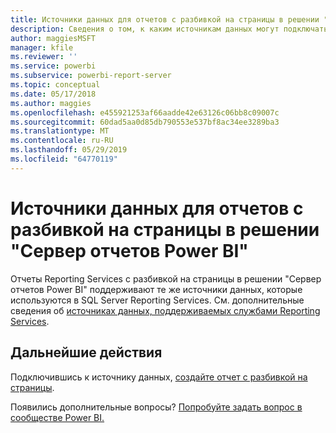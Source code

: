 ```yaml
---
title: Источники данных для отчетов с разбивкой на страницы в решении "Сервер отчетов Power BI"
description: Сведения о том, к каким источникам данных могут подключаться отчеты с разбивкой на страницы (RDL) в решении "Сервер отчетов Power BI".
author: maggiesMSFT
manager: kfile
ms.reviewer: ''
ms.service: powerbi
ms.subservice: powerbi-report-server
ms.topic: conceptual
ms.date: 05/17/2018
ms.author: maggies
ms.openlocfilehash: e455921253af66aadde42e63126c06bb8c09007c
ms.sourcegitcommit: 60dad5aa0d85db790553e537bf8ac34ee3289ba3
ms.translationtype: MT
ms.contentlocale: ru-RU
ms.lasthandoff: 05/29/2019
ms.locfileid: "64770119"
---
```

# <a name="paginated-report-data-sources--in-power-bi-report-server"></a>Источники данных для отчетов с разбивкой на страницы в решении "Сервер отчетов Power BI"
Отчеты Reporting Services с разбивкой на страницы в решении "Сервер отчетов Power BI" поддерживают те же источники данных, которые используются в SQL Server Reporting Services. См. дополнительные сведения об [источниках данных, поддерживаемых службами Reporting Services](https://docs.microsoft.com/sql/reporting-services/report-data/data-sources-supported-by-reporting-services-ssrs).

## <a name="next-steps"></a>Дальнейшие действия
Подключившись к источнику данных, [создайте отчет с разбивкой на страницы](quickstart-create-paginated-report.md).  


Появились дополнительные вопросы? [Попробуйте задать вопрос в сообществе Power BI.](https://community.powerbi.com/)

